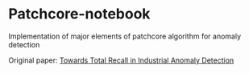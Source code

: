 # Patchcore-notebook
 Implementation of major elements of patchcore algorithm for anomaly detection

Original paper: [Towards Total Recall in Industrial Anomaly Detection](https://openaccess.thecvf.com//content/CVPR2022/papers/Roth_Towards_Total_Recall_in_Industrial_Anomaly_Detection_CVPR_2022_paper.pdf)
